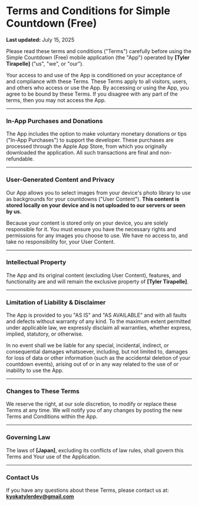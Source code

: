 # Terms and Conditions for Simple Countdown (Free)

**Last updated:** July 15, 2025

Please read these terms and conditions ("Terms") carefully before using the Simple Countdown (Free) mobile application (the "App") operated by **[Tyler Tirapelle]** ("us", "we", or "our").

Your access to and use of the App is conditioned on your acceptance of and compliance with these Terms. These Terms apply to all visitors, users, and others who access or use the App. By accessing or using the App, you agree to be bound by these Terms. If you disagree with any part of the terms, then you may not access the App.

***

### In-App Purchases and Donations

The App includes the option to make voluntary monetary donations or tips ("In-App Purchases") to support the developer. These purchases are processed through the Apple App Store, from which you originally downloaded the application. All such transactions are final and non-refundable.

***

### User-Generated Content and Privacy

Our App allows you to select images from your device's photo library to use as backgrounds for your countdowns ("User Content"). **This content is stored locally on your device and is not uploaded to our servers or seen by us.**

Because your content is stored only on your device, you are solely responsible for it. You must ensure you have the necessary rights and permissions for any images you choose to use. We have no access to, and take no responsibility for, your User Content.

***

### Intellectual Property

The App and its original content (excluding User Content), features, and functionality are and will remain the exclusive property of **[Tyler Tirapelle]**.

***

### Limitation of Liability & Disclaimer

The App is provided to you "AS IS" and "AS AVAILABLE" and with all faults and defects without warranty of any kind. To the maximum extent permitted under applicable law, we expressly disclaim all warranties, whether express, implied, statutory, or otherwise.

In no event shall we be liable for any special, incidental, indirect, or consequential damages whatsoever, including, but not limited to, damages for loss of data or other information (such as the accidental deletion of your countdown events), arising out of or in any way related to the use of or inability to use the App.

***

### Changes to These Terms

We reserve the right, at our sole discretion, to modify or replace these Terms at any time. We will notify you of any changes by posting the new Terms and Conditions within the App.

***

### Governing Law

The laws of **[Japan]**, excluding its conflicts of law rules, shall govern this Terms and Your use of the Application.

***

### Contact Us

If you have any questions about these Terms, please contact us at: **kyokatylerdev@gmail.com**
